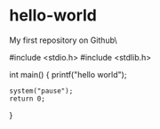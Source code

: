 # hello-world
My first repository on Github\


#include <stdio.h>
#include <stdlib.h>


int main()
{
	printf("hello world");
	
	system("pause");
	return 0;


 } 
